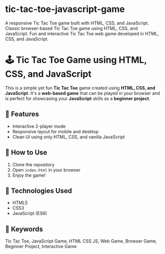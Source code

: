 # tic-tac-toe-javascript-game
A responsive Tic Tac Toe game built with HTML, CSS, and JavaScript. Classic browser-based Tic Tac Toe game using HTML, CSS, and JavaScript. Fun and interactive Tic Tac Toe web game developed in HTML, CSS, and JavaScript.
# 🕹️ Tic Tac Toe Game using HTML, CSS, and JavaScript

This is a simple yet fun **Tic Tac Toe** game created using **HTML, CSS, and JavaScript**. It's a **web-based game** that can be played in your browser and is perfect for showcasing your **JavaScript** skills as a **beginner project**.

## 🎯 Features
- Interactive 2-player mode
- Responsive layout for mobile and desktop
- Clean UI using only HTML, CSS, and vanilla JavaScript

## 🚀 How to Use
1. Clone the repository
2. Open `index.html` in your browser
3. Enjoy the game!

## 📁 Technologies Used
- HTML5
- CSS3
- JavaScript (ES6)

## 📌 Keywords
Tic Tac Toe, JavaScript Game, HTML CSS JS, Web Game, Browser Game, Beginner Project, Interactive Game
